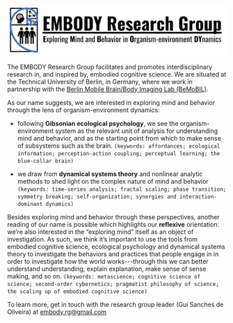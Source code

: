 <img src="/embody.png" title="EMBODY Research Group logo" alt="EMBODY Research Group logo" />

The EMBODY Research Group facilitates and promotes interdisciplinary research in, and inspired by, embodied cognitive science. We are situated at the Technical University of Berlin, in Germany, where we work in partnership with the [Berlin Mobile Brain/Body Imaging Lab (BeMoBIL)](https://bemobil.bpn.tu-berlin.de/).

As our name suggests, we are interested in exploring mind and behavior through the lens of organism-environment dynamics: 

* following **Gibsonian ecological psychology**, we see the organism-environment system as the relevant unit of analysis for understanding mind and behavior, and as the starting point from which to make sense of subsystems such as the brain. 
  `(keywords: affordances; ecological information; perception-action coupling; perceptual learning; the blue-collar brain)`

* we draw from **dynamical systems theory** and nonlinear analytic methods to shed light on the complex nature of mind and behavior 
   `(keywords: time-series analysis; fractal scaling; phase transition; symmetry breaking; self-organization; synergies and interaction-dominant dynamics)`

Besides exploring mind and behavior through these perspectives, another reading of our name is possible which highlights our **reflexive** orientation: we’re also interested in the “exploring mind” itself as an object of investigation. As such, we think it’s important to use the tools from embodied cognitive science, ecological psychology and dynamical systems theory to investigate the behaviors and practices that people engage in in order to investigate how the world works---through this we can better understand understanding, explain explanation, make sense of sense making, and so on. 
   `(keywords: metascience; cognitive science of science; second-order cybernetics; pragmatist philosophy of science; the scaling up of embodied cognitive science)`

To learn more, get in touch with the research group leader (Gui Sanches de Oliveira) at embody.rg@gmail.com

